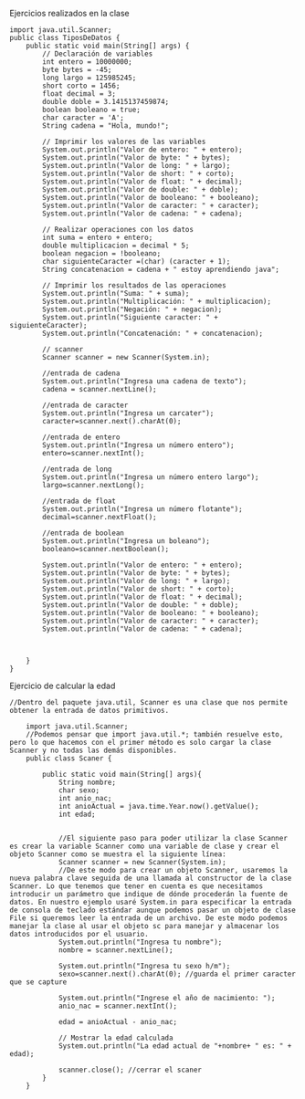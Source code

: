 Ejercicios realizados en la clase

    import java.util.Scanner;  
    public class TiposDeDatos {
        public static void main(String[] args) {
            // Declaración de variables
            int entero = 10000000;
            byte bytes = -45;
            long largo = 125985245;
            short corto = 1456;
            float decimal = 3;
            double doble = 3.1415137459874;
            boolean booleano = true;
            char caracter = 'A';
            String cadena = "Hola, mundo!";

            // Imprimir los valores de las variables
            System.out.println("Valor de entero: " + entero);
            System.out.println("Valor de byte: " + bytes);
            System.out.println("Valor de long: " + largo);
            System.out.println("Valor de short: " + corto);
            System.out.println("Valor de float: " + decimal);
            System.out.println("Valor de double: " + doble);
            System.out.println("Valor de booleano: " + booleano);
            System.out.println("Valor de caracter: " + caracter);
            System.out.println("Valor de cadena: " + cadena);

            // Realizar operaciones con los datos
            int suma = entero + entero;
            double multiplicacion = decimal * 5;
            boolean negacion = !booleano;
            char siguienteCaracter =(char) (caracter + 1);
            String concatenacion = cadena + " estoy aprendiendo java";

            // Imprimir los resultados de las operaciones
            System.out.println("Suma: " + suma);
            System.out.println("Multiplicación: " + multiplicacion);
            System.out.println("Negación: " + negacion);
            System.out.println("Siguiente caracter: " + siguienteCaracter);
            System.out.println("Concatenación: " + concatenacion);

            // scanner
            Scanner scanner = new Scanner(System.in);

            //entrada de cadena
            System.out.println("Ingresa una cadena de texto");
            cadena = scanner.nextLine();

            //entrada de caracter
            System.out.println("Ingresa un carcater");
            caracter=scanner.next().charAt(0);

            //entrada de entero
            System.out.println("Ingresa un número entero");
            entero=scanner.nextInt();

            //entrada de long
            System.out.println("Ingresa un número entero largo");
            largo=scanner.nextLong();

            //entrada de float
            System.out.println("Ingresa un número flotante");
            decimal=scanner.nextFloat();

            //entrada de boolean
            System.out.println("Ingresa un boleano");
            booleano=scanner.nextBoolean();

            System.out.println("Valor de entero: " + entero);
            System.out.println("Valor de byte: " + bytes);
            System.out.println("Valor de long: " + largo);
            System.out.println("Valor de short: " + corto);
            System.out.println("Valor de float: " + decimal);
            System.out.println("Valor de double: " + doble);
            System.out.println("Valor de booleano: " + booleano);
            System.out.println("Valor de caracter: " + caracter);
            System.out.println("Valor de cadena: " + cadena);



        }
    }
    
    
Ejercicio de calcular la edad
    
    
    //Dentro del paquete java.util, Scanner es una clase que nos permite obtener la entrada de datos primitivos.

        import java.util.Scanner;  
        //Podemos pensar que import java.util.*; también resuelve esto, pero lo que hacemos con el primer método es solo cargar la clase Scanner y no todas las demás disponibles.
        public class Scaner {

            public static void main(String[] args){
                String nombre;
                char sexo;
                int anio_nac;
                int anioActual = java.time.Year.now().getValue();
                int edad;


                //El siguiente paso para poder utilizar la clase Scanner es crear la variable Scanner como una variable de clase y crear el objeto Scanner como se muestra el la siguiente línea:
                Scanner scanner = new Scanner(System.in);
                //De este modo para crear un objeto Scanner, usaremos la nueva palabra clave seguida de una llamada al constructor de la clase Scanner. Lo que tenemos que tener en cuenta es que necesitamos introducir un parámetro que indique de dónde procederán la fuente de datos. En nuestro ejemplo usaré System.in para especificar la entrada de consola de teclado estándar aunque podemos pasar un objeto de clase File si queremos leer la entrada de un archivo. De este modo podemos manejar la clase al usar el objeto sc para manejar y almacenar los datos introducidos por el usuario.
                System.out.println("Ingresa tu nombre");
                nombre = scanner.nextLine();

                System.out.println("Ingresa tu sexo h/m");
                sexo=scanner.next().charAt(0); //guarda el primer caracter que se capture

                System.out.println("Ingrese el año de nacimiento: ");
                anio_nac = scanner.nextInt();

                edad = anioActual - anio_nac;

                // Mostrar la edad calculada
                System.out.println("La edad actual de "+nombre+ " es: " + edad);

                scanner.close(); //cerrar el scaner
            }
        }
